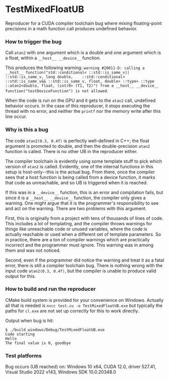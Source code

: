 # TestMixedFloatUB

Reproducer for a CUDA compiler toolchain bug where mixing floating-point precisions in a math function call produces undefined behavior.

### How to trigger the bug

Call `atan2` with one argument which is a double and one argument which is a float, within a `__host__ __device__` function.

This produces the following warning: `warning #20011-D: calling a __host__ function("std::conditional< ::std::is_same_v|| ::std::is_same_v, long double,    ::std::conditional< ::std::is_same_v&& ::std::is_same_v, float, double> ::type> ::type  ::atan2<double, float, (int)0> (T1, T2)") from a __host__ __device__ function("testDeviceFunction") is not allowed`.

When the code is run on the GPU and it gets to the `atan2` call, undefined behavior occurs. In the case of this reproducer, it stops executing the thread with no error, and neither the `printf` nor the memory write after this line occur.

### Why is this a bug

The code `atan2(0.3, 0.4f)` is perfectly well-defined in C++; the float argument is promoted to double, and then the double-precision `atan2` function is called. There is no other UB in the reproducer either.

The compiler toolchain is evidently using some template stuff to pick which version of `atan2` is called. Evidently, one of the internal functions in this setup is host-only--this is the actual bug. From there, once the compiler sees that a host function is being called from a device function, it marks that code as unreachable, and so UB is triggered when it is reached.

If this was in a `__device__` function, this is an error and compilation fails, but since it is a `__host__ __device__` function, the compiler only gives a warning. One might argue that it is the programmer's responsibility to see and act on the warning. There are two problems with this argument.

First, this is originally from a project with tens of thousands of lines of code. This includes a lot of templating, and the compiler throws warnings for things like unreachable code or unused variables, where the code is actually reachable or used when a different set of template parameters. So in practice, there are a ton of compiler warnings which are practically incorrect and the programmer must ignore. This warning was in among them and was not noticed.

Second, even if the programmer did notice the warning and treat it as a fatal error, there is still a compiler toolchain bug. There is nothing wrong with the input code `atan2(0.3, 0.4f)`, but the compiler is unable to produce valid output for this.

### How to build and run the reproducer

CMake build system is provided for your convenience on Windows. Actually all that is needed is `nvcc test.cu -o TestMixedFloatUB.exe` but typically the paths for `cl.exe` are not set up correctly for this to work directly.

Output when bug is hit:
```
$ ./build_windows/Debug/TestMixedFloatUB.exe
Code starting
Hello
The final value is 0, goodbye
```

### Test platforms

Bug occurs (UB reached) on: Windows 10 x64, CUDA 12.0, driver 527.41, Visual Studio 2022 v143, Windows SDK 10.0.20348.0

